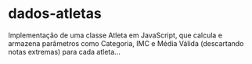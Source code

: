 # dados-atletas
Implementação de uma classe Atleta em JavaScript, que calcula e armazena parâmetros como Categoria, IMC e Média Válida (descartando notas extremas) para cada atleta...
